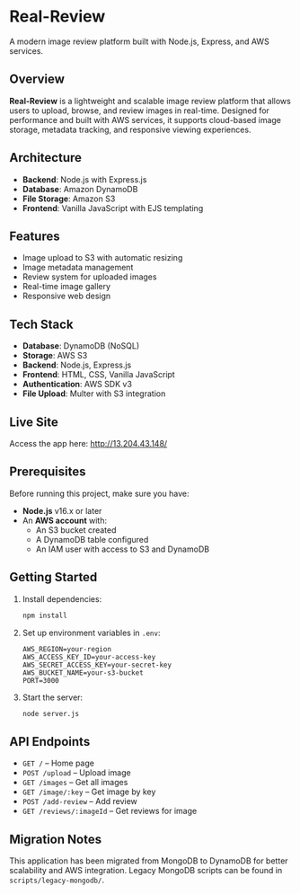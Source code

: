 # Real-Review

A modern image review platform built with Node.js, Express, and AWS services.

## Overview

**Real-Review** is a lightweight and scalable image review platform that allows users to upload, browse, and review images in real-time. Designed for performance and built with AWS services, it supports cloud-based image storage, metadata tracking, and responsive viewing experiences.

## Architecture

- **Backend**: Node.js with Express.js  
- **Database**: Amazon DynamoDB  
- **File Storage**: Amazon S3  
- **Frontend**: Vanilla JavaScript with EJS templating  

## Features

- Image upload to S3 with automatic resizing  
- Image metadata management  
- Review system for uploaded images  
- Real-time image gallery  
- Responsive web design  

## Tech Stack

- **Database**: DynamoDB (NoSQL)  
- **Storage**: AWS S3  
- **Backend**: Node.js, Express.js  
- **Frontend**: HTML, CSS, Vanilla JavaScript  
- **Authentication**: AWS SDK v3  
- **File Upload**: Multer with S3 integration  

## Live Site

Access the app here: http://13.204.43.148/

## Prerequisites

Before running this project, make sure you have:

- **Node.js** v16.x or later  
- An **AWS account** with:
  - An S3 bucket created  
  - A DynamoDB table configured  
  - An IAM user with access to S3 and DynamoDB  

## Getting Started

1. Install dependencies:
   ```bash
   npm install
   ```

2. Set up environment variables in `.env`:
   ```
   AWS_REGION=your-region
   AWS_ACCESS_KEY_ID=your-access-key
   AWS_SECRET_ACCESS_KEY=your-secret-key
   AWS_BUCKET_NAME=your-s3-bucket
   PORT=3000
   ```

3. Start the server:
   ```bash
   node server.js
   ```

## API Endpoints

- `GET /` – Home page  
- `POST /upload` – Upload image  
- `GET /images` – Get all images  
- `GET /image/:key` – Get image by key  
- `POST /add-review` – Add review  
- `GET /reviews/:imageId` – Get reviews for image  

## Migration Notes

This application has been migrated from MongoDB to DynamoDB for better scalability and AWS integration. Legacy MongoDB scripts can be found in `scripts/legacy-mongodb/`.
